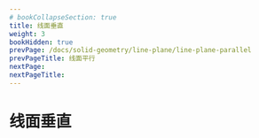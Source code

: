 ```yaml
---
# bookCollapseSection: true
title: 线面垂直
weight: 3
bookHidden: true
prevPage: /docs/solid-geometry/line-plane/line-plane-parallel
prevPageTitle: 线面平行
nextPage: 
nextPageTitle: 
---
```


# 线面垂直

